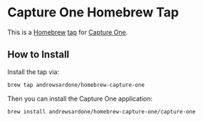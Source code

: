 # Capture One Homebrew Tap

This is a [Homebrew] [tap] for [Capture One].

## How to Install

Install the tap via:

```bash
brew tap andrewsardone/homebrew-capture-one
```

Then you can install the Capture One application:

```bash
brew install andrewsardone/homebrew-capture-one/capture-one
```

[Homebrew]: https://brew.sh
[tap]: https://docs.brew.sh/Taps
[Capture One]: https://www.captureone.com/en
